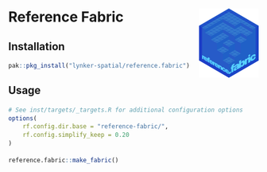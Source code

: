 # Reference Fabric <a href="https://github.com/lynker-spatial/reference.fabric"><img src="man/figures/logo.png" align="right" height="139"/></a>

## Installation

```r
pak::pkg_install("lynker-spatial/reference.fabric")
```

## Usage

```r
# See inst/targets/_targets.R for additional configuration options
options(
    rf.config.dir.base = "reference-fabric/",
    rf.config.simplify_keep = 0.20
)

reference.fabric::make_fabric()
```
